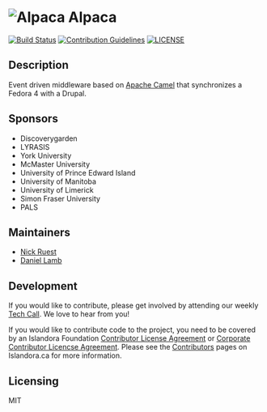 # ![Alpaca](https://cloud.githubusercontent.com/assets/2371345/15409648/16c140b4-1dec-11e6-81d9-41929bc83b1f.png) Alpaca
[![Build Status](https://travis-ci.org/Islandora-CLAW/Alpaca.svg?branch=master)](https://travis-ci.org/Islandora-CLAW/Alpaca)
[![Contribution Guidelines](http://img.shields.io/badge/CONTRIBUTING-Guidelines-blue.svg)](./CONTRIBUTING.md)
[![LICENSE](https://img.shields.io/badge/license-MIT-blue.svg?style=flat-square)](./LICENSE)

## Description

Event driven middleware based on [Apache Camel](http://camel.apache.org/) that synchronizes a Fedora 4 with a Drupal.

## Sponsors

* Discoverygarden
* LYRASIS
* York University
* McMaster University
* University of Prince Edward Island
* University of Manitoba
* University of Limerick
* Simon Fraser University
* PALS

## Maintainers

* [Nick Ruest](https://github.com/ruebot)
* [Daniel Lamb](https://github.com/dannylamb/)

## Development

If you would like to contribute, please get involved by attending our weekly [Tech Call](https://github.com/Islandora-CLAW/CLAW/wiki). We love to hear from you!

If you would like to contribute code to the project, you need to be covered by an Islandora Foundation [Contributor License Agreement](http://islandora.ca/sites/default/files/islandora_cla.pdf) or [Corporate Contributor Licencse Agreement](http://islandora.ca/sites/default/files/islandora_ccla.pdf). Please see the [Contributors](http://islandora.ca/resources/contributors) pages on Islandora.ca for more information.

## Licensing

MIT
